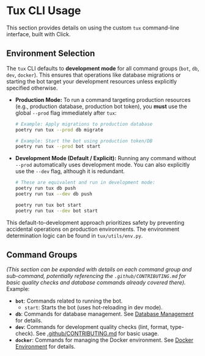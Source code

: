 # Tux CLI Usage

This section provides details on using the custom `tux` command-line interface, built with Click.

## Environment Selection

The `tux` CLI defaults to **development mode** for all command groups (`bot`, `db`, `dev`, `docker`). This ensures that operations like database migrations or starting the bot target your development resources unless explicitly specified otherwise.

* **Production Mode:**
    To run a command targeting production resources (e.g., production database, production bot token), you **must** use the global `--prod` flag immediately after `tux`:

    ```bash
    # Example: Apply migrations to production database
    poetry run tux --prod db migrate

    # Example: Start the bot using production token/DB
    poetry run tux --prod bot start
    ```

* **Development Mode (Default / Explicit):**
    Running any command without `--prod` automatically uses development mode. You can also explicitly use the `--dev` flag, although it is redundant.

    ```bash
    # These are equivalent and run in development mode:
    poetry run tux db push
    poetry run tux --dev db push

    poetry run tux bot start
    poetry run tux --dev bot start
    ```

This default-to-development approach prioritizes safety by preventing accidental operations on production environments. The environment determination logic can be found in `tux/utils/env.py`.

## Command Groups

*(This section can be expanded with details on each command group and sub-command, potentially referencing the `.github/CONTRIBUTING.md` for basic quality checks and database commands already covered there).* Example:

* **`bot`**: Commands related to running the bot.
  * `start`: Starts the bot (uses hot-reloading in dev mode).
* **`db`**: Commands for database management. See [Database Management](./database.md) for details.
* **`dev`**: Commands for development quality checks (lint, format, type-check). See [.github/CONTRIBUTING.md](../.github/CONTRIBUTING.md) for basic usage.
* **`docker`**: Commands for managing the Docker environment. See [Docker Environment](./docker_environment.md) for details.
